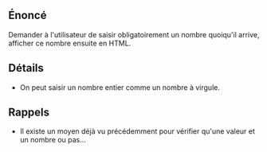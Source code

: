 ## Énoncé

Demander à l'utilisateur de saisir obligatoirement un nombre quoiqu'il arrive, afficher ce nombre ensuite en HTML.

## Détails

* On peut saisir un nombre entier comme un nombre à virgule.

## Rappels

* Il existe un moyen déjà vu précédemment pour vérifier qu'une valeur et un nombre ou pas...
